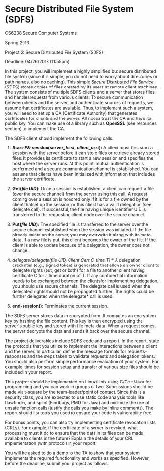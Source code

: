 Secure Distributed File System (SDFS)
================================================

CS6238 Secure Computer Systems

Spring 2013

Project 2: Secure Distributed File System (SDFS)

Deadline: 04/26/2013 (11:55pm)

In this project, you will implement a highly simplified but secure distributed file system (since it is simple, you do not need 
to worry about directories or path names, also no caching). This simple *Secure Distributed File Service* (SDFS) stores copies 
of files created by its users at remote client machines. The system consists of multiple SDFS clients and a server that stores 
files and handlesrequests from various clients. To secure communication between clients and the server, and authenticate 
sources of requests, we assume that certificates are available. Thus, to implement such a system, you will need to set up a CA 
(Certificate Authority) that generates certificates for clients and the server. All nodes trust the CA and have its public key. 
You can make use of a library such as **OpenSSL** (see resources section) to implement the CA.

The SDFS client should implement the following calls:

1. **Start-FS-session(<i>server_host, client_cert</i>):** A client must first start a session with the server before it can store files 
or retrieve already stored files. It provides its certificate to start a new session and specifies the host where the server 
runs. At this point, mutual authentication is performed and a secure communication channel is established. You can 
assume that clients have been initialized with information that includes the server certificate.

2. **Get(<i>file UID</i>):** Once a session is established, a client can request a file (over the secure channel) from the server 
using this call. A request coming over a session is honored only if it is for a file owned by the client thatset up the 
session, or this client has a valid delegation (see delegate call). If successful, the file having unique identifier UID is 
transferred to the requesting client node over the secure channel.

3. **Put(<i>file UID</i>):** The specified file is transferred to the server over the secure channel established when the session was 
initiated. If the file already exists on the server, you may overwrite it along with its meta-data. If a new file is put, this client becomes the owner of the file. If the client is able to update because of a delegation, the owner does not 
change.

4. **delegate/delegate*(<i>file UID, Client Cert C, time T</i>):** A delegation credential (e.g., signed token) is generated that 
allows an owner client to delegate rights (put, get or both) for a file to another client having certificate C for a time 
duration of T. If any confidential information needs to be exchanged between the clientsfor implementing 
delegation, you should use secure channels. The delegate call is used when the delegated rightsshould not be 
propagated further. The rights could be further delegated when the delegate* call is used.

5. **end-session():** Terminates the current session.

The SDFS server stores data in encrypted form. It computes an encryption key by hashing the file content. This key is then 
encrypted using the server's public key and stored with file meta-data. When a request comes, the server decrypts the data 
and sends it back over the secure channel. 

The project deliverables include SDFS code and a report. In the report, state the protocols that you utilize to implement the 
interactions between a client and the server. In particular, define the message formats for requests-responses and the steps 
taken to validate requests and delegation tokens. You should also perform simple performance evaluation of your system. For 
example, times for session setup and transfer of various size files should be included in your report. 

This project should be implemented on Linux/Unix using C/C++/Java for programming and you can work in groups of two. 
Submissions should be made via t-square by the team-leader/point of contact. Since this is a security class, you are expected 
to use static code analysis tools like flawfinder, and splint (Findbugs, PMD for Java) and minimize the use of unsafe function 
calls (justify the calls you make by inline comments). The report should list tools you used to ensure your code is 
vulnerability free.

For bonus points, you can also try implementing certificate revocation lists (CRLs). For example, if the certificate of a server 
is revoked, what processing must it do to ensure that the data in its files can be made available to clients in the future? 
Explain the details of your CRL implementation (with protocol) in your report. 

You will be asked to do a demo to the TA to show that your system implements the required functionality and works as 
specified. However, before the deadline, submit your project as follows.
